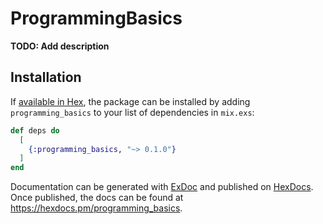 # ProgrammingBasics

**TODO: Add description**

## Installation

If [available in Hex](https://hex.pm/docs/publish), the package can be installed
by adding `programming_basics` to your list of dependencies in `mix.exs`:

```elixir
def deps do
  [
    {:programming_basics, "~> 0.1.0"}
  ]
end
```

Documentation can be generated with [ExDoc](https://github.com/elixir-lang/ex_doc)
and published on [HexDocs](https://hexdocs.pm). Once published, the docs can
be found at <https://hexdocs.pm/programming_basics>.


